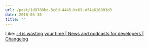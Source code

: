 ```yaml
---
url: /post/1d9780bd-5c8d-4445-bc69-4f4a616003d3
date: 2018-03-30
title: ""
---
```



Like: [`cd` is wasting your time | News and podcasts for developers | Changelog](https://changelog.com/news/cd-is-wasting-your-time-p883)
